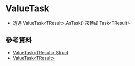 # ValueTask

- 透過 ValueTask\<TResult>.AsTask() 來轉成 Task\<TResult>

## 參考資料

- [ValueTask\<TResult> Struct](http://dotnetapis.com/pkg/System.Threading.Tasks.Extensions/4.3.0/netstandard1.0/doc/System.Threading.Tasks.ValueTask%271)
- [ValueTask\<TResult>](https://docs.microsoft.com/en-us/dotnet/api/system.threading.tasks.valuetask-1)